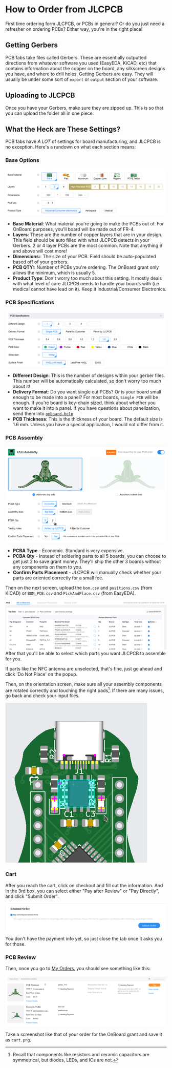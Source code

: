 # How to Order from JLCPCB
First time ordering form JLCPCB, or PCBs in general? Or do you just need a refresher on ordering PCBs? Either way, you're in the right place!

## Getting Gerbers
PCB fabs take files called Gerbers. These are essentially outputted directions from whatever software you used (EasyEDA, KiCAD, etc) that contains information about the copper on the board, any silkscreen designs you have, and where to drill holes. Getting Gerbers are easy. They will usually be under some sort of `export` or `output` section of your software.

[//]: # (To-do: Add in section about EasyEDA export)

## Uploading to JLCPCB
Once you have your Gerbers, make sure they are zipped up. This is so that you can upload the folder all in one piece.

## What the Heck are These Settings?
PCB fabs have *A LOT* of settings for board manufacturing, and JLCPCB is no exception. Here's a rundown on what each section means:

### Base Options
![Base options for JLCPCB](images/ordering/base-options.png)

- **Base Material**: What material you're going to make the PCBs out of. For OnBoard purposes, you'll board will be made out of FR-4.
- **Layers**: These are the number of copper layers that are in your design. This field should be auto filled with what JLCPCB detects in your Gerbers. 2 or 4 layer PCBs are the most common. Note that anything 6 and above will cost more!
- **Dimensions:**: The size of your PCB. Field should be auto-populated based off of your gerbers.
- **PCB QTY:**: Number of PCBs you're ordering. The OnBoard grant only allows the minimum, which is usually 5.
- **Product Type**: Don't worry too much about this setting. It mostly deals with what level of care JLCPCB needs to handle your boards with (i.e medical cannot have lead on it). Keep it Industrial/Consumer Electronics.

### PCB Specifications
![PCB specifications for JLCPCB](images/ordering/PCB-specifications.png)
- **Different Design**: This is the number of designs within your gerber files. This number will be automatically calculated, so don't worry too much about it!
- **Delivery Format**: Do you want single cut PCBs? Or is your board small enough to be made into a panel? For most boards, `Single PCB` will be enough. If you're board is key-chain sized, think about whether you want to make it into a panel. If you have questions about panelization, send them into [`onboard-help`]()
- **PCB Thickness**: This is the thickness of your board. The default size is 1.6 mm. Unless you have a special application, I would not differ from it.
<!-- - **PCB Color**:
- **Silkscreen**:
- **Surface Finish**:

### High-spec Options
![High spec options](images/ordering/high-spec-options.png)
- **Outer Copper Weight**:
- **Via Covering**:
- **Board Outline Tolerance**:
- **Confirm Production File**:
- **Remove Order Number**:
- **Flyer Probe Test**:
- **Gold Fingers**:
- **Castellated Holes**:  -->


### PCB Assembly

![](images/ordering/assembly.png)

- **PCBA Type** - Economic. Standard is very expensive.
- **PCBA Qty** - Instead of soldering parts to all 5 boards, you can choose to get just 2 to save grant money. They'll ship the other 3 boards without any components on them to you.
- **Confirm Parts Placement** - JLCPCB will manually check whether your parts are oriented correctly for a small fee.

Then on the next screen, upload the `bom.csv` and `positions.csv` (from KiCAD) or `BOM_PCB.csv` and `PickAndPlace.csv` (from EasyEDA).

![](images/ordering/BOM.png)
After that you'll be able to select which parts you want JLCPCB to assemble for you.

If parts like the NFC antenna are unselected, that's fine, just go ahead and click 'Do Not Place' on the popup.

Then, on the orientation screen, make sure all your assembly components are rotated correctly and touching the right pads[^orient]. If there are many issues, go back and check your input files.

![](images/ordering/orientation.png)

[^orient]: Recall that components like resistors and ceramic capacitors are symmetrical, but diodes, LEDs, and ICs are not.

### Cart
After you reach the cart, click on checkout and fill out the information. And in the 3rd box, you can select either "Pay after Review" or "Pay Directly", and click "Submit Order".

![](images/ordering/submit-order.png)

You don't have the payment info yet, so just close the tab once it asks you for those.

### PCB Review

Then, once you go to [My Orders](https://jlcpcb.com/user-center/orders/), you should see something like this:

![](images/ordering/cart.png)

Take a screenshot like that of your order for the OnBoard grant and save it as `cart.png`.
